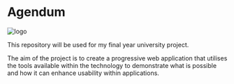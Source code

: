 # Agendum
![logo](https://user-images.githubusercontent.com/79042668/135629655-61cf6dcf-cc9c-4863-8cdb-9230e715d619.png)

This repository will be used for my final year university project.

The aim of the project is to create a progressive web application that utilises the tools available within the technology to demonstrate what is possible and how it can enhance usability within applications.
